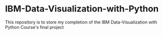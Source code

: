 # IBM-Data-Visualization-with-Python
This repository is to store my completion of the IBM Data-Visualization with Python Course's final project
